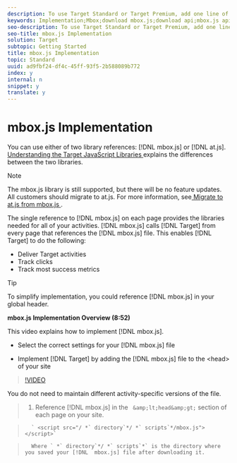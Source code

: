 ```yaml
---
description: To use Target Standard or Target Premium, add one line of code to call mbox.js.
keywords: Implementation;Mbox;download mbox.js;download api;mbox.js api
seo-description: To use Target Standard or Target Premium, add one line of code to call mbox.js.
seo-title: mbox.js Implementation
solution: Target
subtopic: Getting Started
title: mbox.js Implementation
topic: Standard
uuid: ad9fbf24-df4c-45ff-93f5-2b588089b772
index: y
internal: n
snippet: y
translate: y
---
```


# mbox.js Implementation

You can use either of two library references: [!DNL  mbox.js] or [!DNL  at.js]. [ Understanding the Target JavaScript Libraries ](../../../c_seting_up_target/c_implementing_target/c_target-implement.md#concept_60B748DE4293488F917E8F1FA4C7E9EB) explains the differences between the two libraries. 


>[!NOTE]
>
>The mbox.js library is still supported, but there will be no feature updates. All customers should migrate to at.js. For more information, see[ Migrate to at.js from mbox.js ](../../../c_seting_up_target/c_implementing_target/c_target-atjs-implementation/t_target-migrate-atjs.md#task_DE55DCE9AC2F49728395665DE1B1E6EA). 



The single reference to [!DNL  mbox.js] on each page provides the libraries needed for all of your activities. [!DNL  mbox.js] calls [!DNL  Target] from every page that references the [!DNL  mbox.js] file. This enables [!DNL  Target] to do the following: 


* Deliver Target activities
* Track clicks
* Track most success metrics



>[!TIP]
>
>To simplify implementation, you could reference [!DNL  mbox.js] in your global header. 



**mbox.js Implementation Overview (8:52)** 

This video explains how to implement [!DNL  mbox.js]. 


* Select the correct settings for your [!DNL  mbox.js] file 

* Implement [!DNL  Target] by adding the [!DNL  mbox.js] file to the &lt;head&gt; of your site 



>[!VIDEO](https://vimeo.com/f-A1zET6AwE) 

You do not need to maintain different activity-specific versions of the file. 

>1. Reference [!DNL  mbox.js] in the ` &amp;lt;head&amp;gt;` section of each page on your site.

>       ` <script src="/ *` directory`*/ *` scripts`*/mbox.js"></script>` 

>       Where ` *` directory`*/ *` scripts`*` is the directory where you saved your [!DNL  mbox.js] file after downloading it. 
